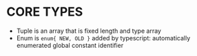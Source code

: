 # CORE TYPES

- Tuple is an array that is fixed length and type array
- Enum is `enum{ NEW, OLD }` added by typescript: automatically enumerated global constant identifier

